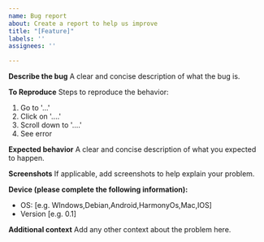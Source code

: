 ```yaml
---
name: Bug report
about: Create a report to help us improve
title: "[Feature]"
labels: ''
assignees: ''

---
```


**Describe the bug**
A clear and concise description of what the bug is.

**To Reproduce**
Steps to reproduce the behavior:
1. Go to '...'
2. Click on '....'
3. Scroll down to '....'
4. See error

**Expected behavior**
A clear and concise description of what you expected to happen.

**Screenshots**
If applicable, add screenshots to help explain your problem.

**Device (please complete the following information):**
 - OS: [e.g. WIndows,Debian,Android,HarmonyOs,Mac,IOS]
 - Version [e.g. 0.1]

**Additional context**
Add any other context about the problem here.
